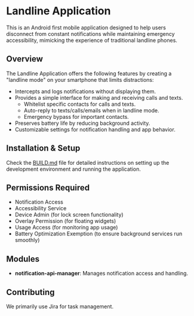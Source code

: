 # Landline Application

This is an Android first mobile application designed to help users disconnect from constant notifications while maintaining emergency accessibility, mimicking the experience of traditional landline phones.

## Overview

The Landline Application offers the following features by creating a "landline mode" on your smartphone that limits distractions:

- Intercepts and logs notifications without displaying them.
- Provides a simple interface for making and receiving calls and texts.
  - Whitelist specific contacts for calls and texts.
  - Auto-reply to texts/calls/emails when in landline mode.
  - Emergency bypass for important contacts.
- Preserves battery life by reducing background activity.
- Customizable settings for notification handling and app behavior.

## Installation & Setup

Check the [BUILD.md](BUILD.md) file for detailed instructions on setting up the development environment and running the application.

## Permissions Required

- Notification Access
- Accessibility Service
- Device Admin (for lock screen functionality)
- Overlay Permission (for floating widgets)
- Usage Access (for monitoring app usage)
- Battery Optimization Exemption (to ensure background services run smoothly)

## Modules

- **notification-api-manager**: Manages notification access and handling.

## Contributing

We primarily use Jira for task management.
